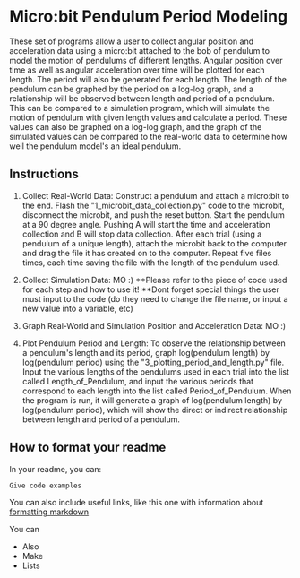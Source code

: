 # Micro:bit Pendulum Period Modeling
  These set of programs allow a user to collect angular position and acceleration data using a micro:bit attached to the bob of pendulum to model the motion of pendulums of different lengths. Angular position over time as well as angular acceleration over time will be plotted for each length. The period will also be generated for each length. The length of the pendulum can be graphed by the period on a log-log graph, and a relationship will be observed between length and period of a pendulum. This can be compared to a simulation program, which will simulate the motion of pendulum with given length values and calculate a period. These values can also be graphed on a log-log graph, and the graph of the simulated values can be compared to the real-world data to determine how well the pendulum model's an ideal pendulum.

## Instructions

1. Collect Real-World Data:
  Construct a pendulum and attach a micro:bit to the end. Flash the "1_microbit_data_collection.py" code to the microbit, disconnect the microbit, and push the reset button. Start the pendulum at a 90 degree angle. Pushing A will start the time and acceleration collection and B will stop data collection. After each trial (using a pendulum of a unique length), attach the microbit back to the computer and drag the file it has created on to the computer. Repeat five files times, each time saving the file with the length of the pendulum used. 

2. Collect Simulation Data: MO :)
**Please refer to the piece of code used for each step and how to use it!
**Dont forget special things the user must input to the code (do they need to change the file name, or input a new value into a variable, etc)

3. Graph Real-World and Simulation Position and Acceleration Data: MO :)

4. Plot Pendulum Period and Length:
  To observe the relationship between a pendulum's length and its period, graph log(pendulum length) by log(pendulum period) using the "3_plotting_period_and_length.py" file. Input the various lengths of the pendulums used in each trial into the list called Length_of_Pendulum, and input the various periods that correspond to each length into the list called Period_of_Pendulum. When the program is run, it will generate a graph of log(pendulum length) by log(pendulum period), which will show the direct or indirect relationship between length and period of a pendulum.


## How to format your readme

In your readme, you can:
```
Give code examples
```

You can also include useful links, like this one with information about [formatting markdown](https://help.github.com/en/articles/basic-writing-and-formatting-syntax)

You can
- Also
- Make
- Lists
